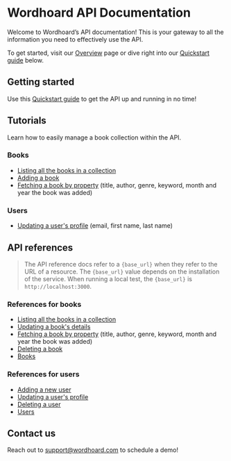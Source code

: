 
# Wordhoard API Documentation

Welcome to Wordhoard’s API documentation! This is your gateway to all the information you need to effectively use the API.

To get started, visit our [Overview](overview.md) page or dive right into our [Quickstart guide](books/tutorials/quickstart-guide.md) below.

## Getting started

Use this [Quickstart guide](books/tutorials/quickstart-guide.md) to get the API up and running in no time!

## Tutorials

Learn how to easily manage a book collection within the API.

### Books

* [Listing all the books in a collection](books/tutorials/listing-all-books.md)
* [Adding a book](books/tutorials/adding-a-book.md)
* [Fetching a book by property](books/tutorials/fetching-a-book-by-property.md) (title, author, genre, keyword, month and year the book was added)

### Users

* [Updating a user's profile](users/tutorials/update-a-user-profile.md) (email, first name, last name)

## API references

> The API reference docs refer to a `{base_url}` when they refer to the URL of a resource. The `{base_url}` value depends on the installation of the service. When running a local test, the `{base_url}` is `http://localhost:3000`.

### References for books

* [Listing all the books in a collection](books/references/list-all-books.md)
* [Updating a book's details](books/references/update-a-book.md)
* [Fetching a book by property](books/references/fetch-a-book-by-property.md) (title, author, genre, keyword, month and year the book was added)
* [Deleting a book](books/references/delete-a-book.md)
* [Books](books/references/book-resource.md)

### References for users

* [Adding a new user](users/references/add-a-new-user.md)
* [Updating a user's profile](users/references/update-a-user-profile.md)
* [Deleting a user](users/references/delete-a-user.md)
* [Users](users/references/user-resource.md)

## Contact us

Reach out to [support@wordhoard.com](mailto:support@wordhoard.com) to schedule a demo!
